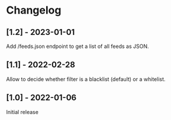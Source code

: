 # Changelog

## [1.2] - 2023-01-01

Add /feeds.json endpoint to get a list of all feeds as JSON.

## [1.1] - 2022-02-28

Allow to decide whether filter is a blacklist (default) or a whitelist.

## [1.0] - 2022-01-06

Initial release